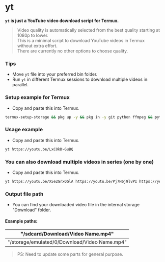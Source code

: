 # yt
**`yt` is just a YouTube video download script for Termux.**  
> Video quality is automatically selected from the best quality starting at 1080p to lower.  
This is a minimal script to download YouTube videos in Termux without extra effort.  
There are currently no other options to choose quality.  

### Tips
- Move `yt` file into your preferred bin folder.  
- Run `yt` in different Termux sessions to download multiple videos in parallel.  
### Setup example for Termux  
- Copy and paste this into Termux.
```bash
termux-setup-storage && pkg up -y && pkg in -y git python ffmpeg && python -m pip install --upgrade pip && pip install yt-dlp && git clone https://github.com/RellikJaeger/yt && cd yt && chmod +x yt && mv yt ~/../usr/bin && cd .. && rm -rf yt
```
### Usage example
- Copy and paste this into Termux.
```bash
yt https://youtu.be/LxC0kD-GuBQ
```
### You can also download multiple videos in series (one by one)
- Copy and paste this into Termux.
```bash
yt https://youtu.be/X5e2GrxQGlA https://youtu.be/Pj7H6j9lvPI https://youtu.be/OosiksDo_OA
```
### Output file path
- You can find your downloaded video file in the internal storage "Download" folder.  
#### Example paths:
| "/sdcard/Download/Video Name.mp4"             |
| --- |
| "/storage/emulated/0/Download/Video Name.mp4" |
> PS: Need to update some parts for general purpose.
